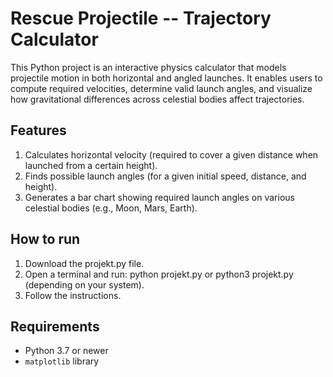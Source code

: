 # Rescue Projectile -- Trajectory Calculator

This Python project is an interactive physics calculator that models
projectile motion in both horizontal and angled launches. It enables
users to compute required velocities, determine valid launch angles, and
visualize how gravitational differences across celestial bodies affect
trajectories.

## Features

1. Calculates horizontal velocity (required to cover a given distance when launched from a certain height).
2. Finds possible launch angles (for a given initial speed, distance, and height).
3. Generates a bar chart showing required launch angles on various celestial bodies (e.g., Moon, Mars, Earth).

## How to run

1. Download the projekt.py file.
2. Open a terminal and run: python projekt.py or python3 projekt.py (depending on your system).
3. Follow the instructions. 

## Requirements

- Python 3.7 or newer
- `matplotlib` library
